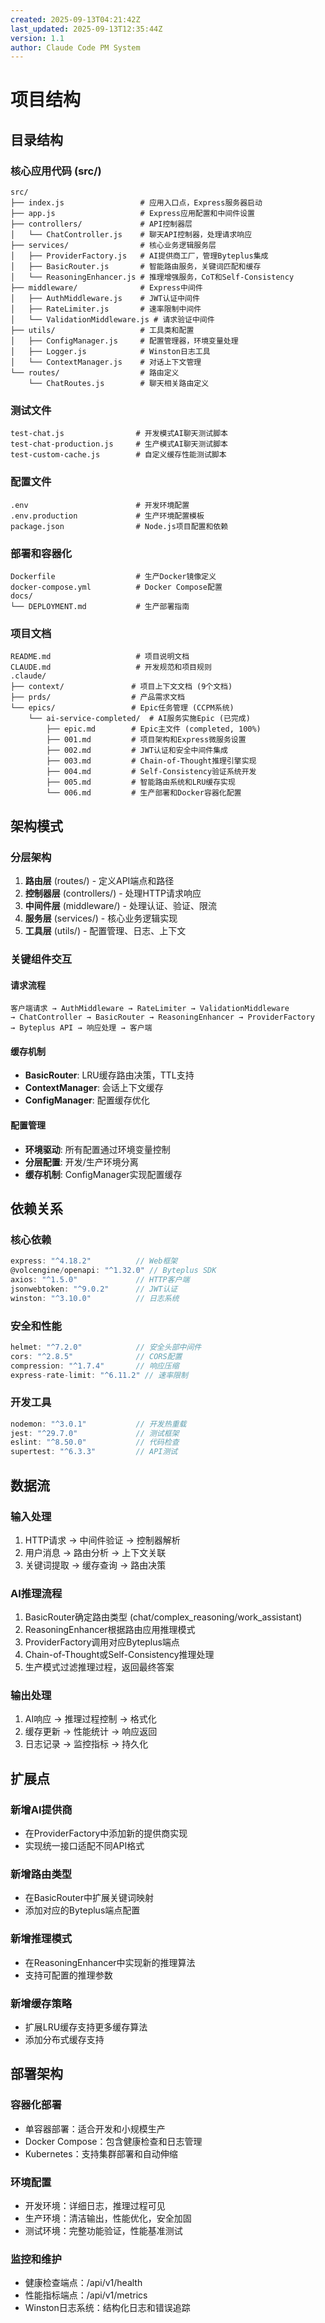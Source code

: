 ```yaml
---
created: 2025-09-13T04:21:42Z
last_updated: 2025-09-13T12:35:44Z
version: 1.1
author: Claude Code PM System
---
```


# 项目结构

## 目录结构

### 核心应用代码 (src/)
```
src/
├── index.js                 # 应用入口点，Express服务器启动
├── app.js                   # Express应用配置和中间件设置
├── controllers/             # API控制器层
│   └── ChatController.js    # 聊天API控制器，处理请求响应
├── services/                # 核心业务逻辑服务层
│   ├── ProviderFactory.js   # AI提供商工厂，管理Byteplus集成
│   ├── BasicRouter.js       # 智能路由服务，关键词匹配和缓存
│   └── ReasoningEnhancer.js # 推理增强服务，CoT和Self-Consistency
├── middleware/              # Express中间件
│   ├── AuthMiddleware.js    # JWT认证中间件
│   ├── RateLimiter.js       # 速率限制中间件
│   └── ValidationMiddleware.js # 请求验证中间件
├── utils/                   # 工具类和配置
│   ├── ConfigManager.js     # 配置管理器，环境变量处理
│   ├── Logger.js            # Winston日志工具
│   └── ContextManager.js    # 对话上下文管理
└── routes/                  # 路由定义
    └── ChatRoutes.js        # 聊天相关路由定义
```

### 测试文件
```
test-chat.js                # 开发模式AI聊天测试脚本
test-chat-production.js     # 生产模式AI聊天测试脚本
test-custom-cache.js        # 自定义缓存性能测试脚本
```

### 配置文件
```
.env                        # 开发环境配置
.env.production             # 生产环境配置模板
package.json                # Node.js项目配置和依赖
```

### 部署和容器化
```
Dockerfile                  # 生产Docker镜像定义
docker-compose.yml          # Docker Compose配置
docs/
└── DEPLOYMENT.md           # 生产部署指南
```

### 项目文档
```
README.md                   # 项目说明文档
CLAUDE.md                   # 开发规范和项目规则
.claude/
├── context/               # 项目上下文文档 (9个文档)
├── prds/                  # 产品需求文档
└── epics/                 # Epic任务管理 (CCPM系统)
    └── ai-service-completed/  # AI服务实施Epic (已完成)
        ├── epic.md        # Epic主文件 (completed, 100%)
        ├── 001.md         # 项目架构和Express微服务设置
        ├── 002.md         # JWT认证和安全中间件集成
        ├── 003.md         # Chain-of-Thought推理引擎实现
        ├── 004.md         # Self-Consistency验证系统开发
        ├── 005.md         # 智能路由系统和LRU缓存实现
        └── 006.md         # 生产部署和Docker容器化配置
```

## 架构模式

### 分层架构
1. **路由层** (routes/) - 定义API端点和路径
2. **控制器层** (controllers/) - 处理HTTP请求响应
3. **中间件层** (middleware/) - 处理认证、验证、限流
4. **服务层** (services/) - 核心业务逻辑实现
5. **工具层** (utils/) - 配置管理、日志、上下文

### 关键组件交互

#### 请求流程
```
客户端请求 → AuthMiddleware → RateLimiter → ValidationMiddleware 
→ ChatController → BasicRouter → ReasoningEnhancer → ProviderFactory
→ Byteplus API → 响应处理 → 客户端
```

#### 缓存机制
- **BasicRouter**: LRU缓存路由决策，TTL支持
- **ContextManager**: 会话上下文缓存
- **ConfigManager**: 配置缓存优化

#### 配置管理
- **环境驱动**: 所有配置通过环境变量控制
- **分层配置**: 开发/生产环境分离
- **缓存机制**: ConfigManager实现配置缓存

## 依赖关系

### 核心依赖
```javascript
express: "^4.18.2"          // Web框架
@volcengine/openapi: "^1.32.0" // Byteplus SDK
axios: "^1.5.0"             // HTTP客户端
jsonwebtoken: "^9.0.2"      // JWT认证
winston: "^3.10.0"          // 日志系统
```

### 安全和性能
```javascript
helmet: "^7.2.0"            // 安全头部中间件
cors: "^2.8.5"              // CORS配置
compression: "^1.7.4"       // 响应压缩
express-rate-limit: "^6.11.2" // 速率限制
```

### 开发工具
```javascript
nodemon: "^3.0.1"           // 开发热重载
jest: "^29.7.0"             // 测试框架
eslint: "^8.50.0"           // 代码检查
supertest: "^6.3.3"         // API测试
```

## 数据流

### 输入处理
1. HTTP请求 → 中间件验证 → 控制器解析
2. 用户消息 → 路由分析 → 上下文关联
3. 关键词提取 → 缓存查询 → 路由决策

### AI推理流程
1. BasicRouter确定路由类型 (chat/complex_reasoning/work_assistant)
2. ReasoningEnhancer根据路由应用推理模式
3. ProviderFactory调用对应Byteplus端点
4. Chain-of-Thought或Self-Consistency推理处理
5. 生产模式过滤推理过程，返回最终答案

### 输出处理
1. AI响应 → 推理过程控制 → 格式化
2. 缓存更新 → 性能统计 → 响应返回
3. 日志记录 → 监控指标 → 持久化

## 扩展点

### 新增AI提供商
- 在ProviderFactory中添加新的提供商实现
- 实现统一接口适配不同API格式

### 新增路由类型
- 在BasicRouter中扩展关键词映射
- 添加对应的Byteplus端点配置

### 新增推理模式
- 在ReasoningEnhancer中实现新的推理算法
- 支持可配置的推理参数

### 新增缓存策略
- 扩展LRU缓存支持更多缓存算法
- 添加分布式缓存支持

## 部署架构

### 容器化部署
- 单容器部署：适合开发和小规模生产
- Docker Compose：包含健康检查和日志管理
- Kubernetes：支持集群部署和自动伸缩

### 环境配置
- 开发环境：详细日志，推理过程可见
- 生产环境：清洁输出，性能优化，安全加固
- 测试环境：完整功能验证，性能基准测试

### 监控和维护
- 健康检查端点：/api/v1/health
- 性能指标端点：/api/v1/metrics
- Winston日志系统：结构化日志和错误追踪